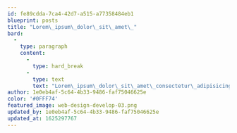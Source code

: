 ```yaml
---
id: fe89cdda-7ca4-42d7-a515-a77358484eb1
blueprint: posts
title: "Lorem\_ipsum\_dolor\_sit\_amet\_"
bard:
  -
    type: paragraph
    content:
      -
        type: hard_break
      -
        type: text
        text: "Lorem\_ipsum\_dolor\_sit\_amet\_consectetur\_adipisicing\_elit."
author: 1e0eb4af-5c64-4b33-9486-faf75046625e
color: '#0FFF74'
featured_image: web-design-develop-03.png
updated_by: 1e0eb4af-5c64-4b33-9486-faf75046625e
updated_at: 1625297767
---
```

